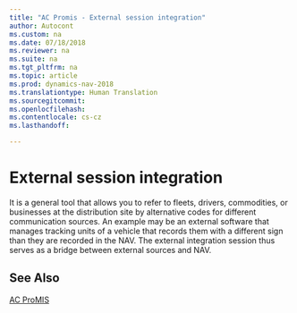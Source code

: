 ```yaml
---
title: "AC Promis - External session integration"
author: Autocont
ms.custom: na
ms.date: 07/18/2018
ms.reviewer: na
ms.suite: na
ms.tgt_pltfrm: na
ms.topic: article
ms.prod: dynamics-nav-2018
ms.translationtype: Human Translation
ms.sourcegitcommit: 
ms.openlocfilehash: 
ms.contentlocale: cs-cz
ms.lasthandoff: 

---
```


# <a name="ac-pm-external-integration"></a>External session integration

It is a general tool that allows you to refer to fleets, drivers, commodities, or businesses at the distribution site by alternative codes for different communication sources. An example may be an external software that manages tracking units of a vehicle that records them with a different sign than they are recorded in the NAV. The external integration session thus serves as a bridge between external sources and NAV.

## <a name="see-also"></a>See Also  
[AC ProMIS](ac-pm-promis.md)